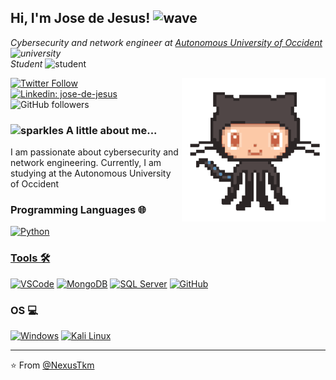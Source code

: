 <h2> Hi, I'm Jose de Jesus! <img src="https://media.giphy.com/media/mGcNjsfWAjY5AEZNw6/giphy.gif" width="50" alt="wave"></h2>
<p><em>Cybersecurity and network engineer at <a href="http://uadeo.mx/">Autonomous University of Occident</a> <img src="https://media.giphy.com/media/fYSnHlufseco8Fh93Z/giphy.gif" width="30" alt="university"></br>Student</em> <img src="https://media.giphy.com/media/WUlplcMpOCEmTGBtBW/giphy.gif" width="30" alt="student"> </p>

<img align='right' src="https://raw.githubusercontent.com/iCharlesZ/FigureBed/master/img/octocat.gif" width="230" alt="octocat">

[![Twitter Follow](https://img.shields.io/twitter/follow/nexustkm?label=Twitter&style=social)](https://twitter.com/nexustkm)
[![Linkedin: jose-de-jesus](https://img.shields.io/badge/-Linkedin-blue?style=flat-square&logo=Linkedin&logoColor=white&link=https://www.linkedin.com/in/jose-de-jesus-padilla-molina-035490296/)](https://www.linkedin.com/in/jose-de-jesus-padilla-molina-035490296/)
![GitHub followers](https://img.shields.io/github/followers/NexusTkm?label=Follow&style=social)

### <img src="https://media.giphy.com/media/VgCDAzcKvsR6OM0uWg/giphy.gif" width="50" alt="sparkles"> A little about me...
I am passionate about cybersecurity and network engineering. Currently, I am studying at the Autonomous University of Occident
### Programming Languages 🌐
<a href="https://www.python.org/"><img src="https://img.shields.io/badge/python-FFFF00.svg?style=for-the-badge&logo=python&logoColor=0768a8&labelColor=ffffff" alt="Python">



### Tools 🛠️
<a href="https://code.visualstudio.com/"><img src="https://img.shields.io/badge/vscode-blue.svg?style=for-the-badge&logo=visual-studio-code&labelColor=ffffff&logoColor=blue" alt="VSCode"></a></li> <a href="https://www.mongodb.com/"><img src="https://img.shields.io/badge/MongoDB-47A248.svg?style=for-the-badge&logo=mongodb&logoColor=47A248&labelColor=ffffff" alt="MongoDB"></a> <a href="https://www.microsoft.com/en-us/sql-server"><img src="https://img.shields.io/badge/SQL%20Server-CC2927.svg?style=for-the-badge&logo=microsoft-sql-server&logoColor=CC2927&labelColor=ffffff" alt="SQL Server"></a></li> <a href="https://github.com/"><img src="https://img.shields.io/badge/github-black.svg?style=for-the-badge&logo=github&logoColor=black&labelColor=ffffff" alt="GitHub"></a>


### OS 💻
<a href="https://www.microsoft.com/en-us/windows/"><img src="https://img.shields.io/badge/windows-3795fa.svg?style=for-the-badge&logo=windows&logoColor=3795fa&labelColor=ffffff" alt="Windows"></a> <a href="https://www.kali.org/"><img src="https://img.shields.io/badge/Kali-Linux-557C94.svg?style=for-the-badge&logo=kali-linux&logoColor=557C94&labelColor=ffffff" alt="Kali Linux"></a>

---

⭐️ From [@NexusTkm](https://github.com/NexusTkm)
